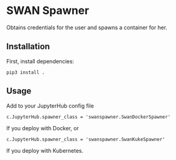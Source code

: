 # SWAN Spawner

Obtains credentials for the user and spawns a container for her.

## Installation

First, install dependencies:

    pip3 install .

## Usage

Add to your JupyterHub config file

    c.JupyterHub.spawner_class = 'swanspawner.SwanDockerSpawner'

If you deploy with Docker, or

    c.JupyterHub.spawner_class = 'swanspawner.SwanKukeSpawner'

If you deploy with Kubernetes.
